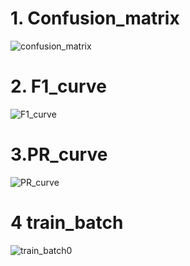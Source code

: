 
# 1. Confusion_matrix
![confusion_matrix](https://github.com/Prathama-sanshi/Helmet-and-Vest-detection-using-Yolov8/assets/59955378/216cfcf9-e4db-4517-9722-cbcdaf1f14b8)

# 2. F1_curve
![F1_curve](https://github.com/Prathama-sanshi/Helmet-and-Vest-detection-using-Yolov8/assets/59955378/33f79e1c-0f05-4b1c-b1b2-ec9e0296bd5f)

# 3.PR_curve
![PR_curve](https://github.com/Prathama-sanshi/Helmet-and-Vest-detection-using-Yolov8/assets/59955378/dce3ed99-54ce-42eb-a7bc-57da4f414201)

# 4 train_batch
![train_batch0](https://github.com/Prathama-sanshi/Helmet-and-Vest-detection-using-Yolov8/assets/59955378/a153c11b-877d-40f0-b452-e47ac3fef350)
